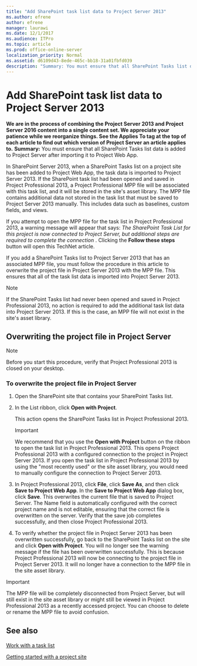 ```yaml
---
title: "Add SharePoint task list data to Project Server 2013"
ms.author: efrene
author: efrene
manager: laurawi
ms.date: 12/1/2017
ms.audience: ITPro
ms.topic: article
ms.prod: office-online-server
localization_priority: Normal
ms.assetid: d6109d43-8ede-465c-bb18-31a01fbfd039
description: "Summary: You must ensure that all SharePoint Tasks list data is added to Project Server after importing it to Project Web App."
---
```


# Add SharePoint task list data to Project Server 2013
 **We are in the process of combining the Project Server 2013 and Project Server 2016 content into a single content set. We appreciate your patience while we reorganize things. See the Applies To tag at the top of each article to find out which version of Project Server an article applies to.**
 **Summary:** You must ensure that all SharePoint Tasks list data is added to Project Server after importing it to Project Web App.
  
In SharePoint Server 2013, when a SharePoint Tasks list on a project site has been added to Project Web App, the task data is imported to Project Server 2013. If the SharePoint task list had been opened and saved in Project Professional 2013, a Project Professional MPP file will be associated with this task list, and it will be stored in the site's asset library. The MPP file contains additional data not stored in the task list that must be saved to Project Server 2013 manually. This includes data such as baselines, custom fields, and views.
  
If you attempt to open the MPP file for the task list in Project Professional 2013, a warning message will appear that says:  *The SharePoint Task List for this project is now connected to Project Server, but additional steps are required to complete the connection*  . Clicking the **Follow these steps** button will open this TechNet article.
  
If you add a SharePoint Tasks list to Project Server 2013 that has an associated MPP file, you must follow the procedure in this article to overwrite the project file in Project Server 2013 with the MPP file. This ensures that all of the task list data is imported into Project Server 2013. 
  
> [!NOTE]
> If the SharePoint Tasks list had never been opened and saved in Project Professional 2013, no action is required to add the additional task list data into Project Server 2013. If this is the case, an MPP file will not exist in the site's asset library. 
  
## Overwriting the project file in Project Server

> [!NOTE]
> Before you start this procedure, verify that Project Professional 2013 is closed on your desktop. 
  
### To overwrite the project file in Project Server

1. Open the SharePoint site that contains your SharePoint Tasks list.
    
2. In the List ribbon, click **Open with Project**. 
    
    This action opens the SharePoint Tasks list in Project Professional 2013.
    
    > [!IMPORTANT]
    > We recommend that you use the **Open with Project** button on the ribbon to open the task list in Project Professional 2013. This opens Project Professional 2013 with a configured connection to the project in Project Server 2013. If you open the task list in Project Professional 2013 by using the "most recently used" or the site asset library, you would need to manually configure the connection to Project Server 2013.
  
3. In Project Professional 2013, click **File**, click **Save As**, and then click **Save to Project Web App**. In the **Save to Project Web App** dialog box, click **Save**. This overwrites the current file that is saved to Project Server. The Name field is automatically configured with the correct project name and is not editable, ensuring that the correct file is overwritten on the server. Verify that the save job completes successfully, and then close Project Professional 2013.
    
4. To verify whether the project file in Project Server 2013 has been overwritten successfully, go back to the SharePoint Tasks list on the site and click **Open with Project**. You will no longer see the warning message if the file has been overwritten successfully. This is because Project Professional 2013 will now be connecting to the project file in Project Server 2013. It will no longer have a connection to the MPP file in the site asset library.
    
> [!IMPORTANT]
> The MPP file will be completely disconnected from Project Server, but will still exist in the site asset library or might still be viewed in Project Professional 2013 as a recently accessed project. You can choose to delete or rename the MPP file to avoid confusion. 
  
## See also

#### 

[Work with a task list](https://go.microsoft.com/fwlink/p/?LinkId=255328)
  
[Getting started with a project site](https://go.microsoft.com/fwlink/p/?LinkId=255326)

